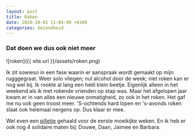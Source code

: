 ```yaml
---
layout: post
title: Roken
date: 2020-10-01 21:04:00 +0100
categories: Gezondheid
---
```


### Dat doen we dus ook niet meer

![roken]({{ site.url }}/assets/roken.png)  

Ik zit sowieso in een fase waarin er aanspraak wordt gemaakt op mijn rugggegraat. Weer solo vliegen;
nul alcohol door de week; niet roken kan er nog wel bij.
Ik rookte al lang een héél klein beetje. Eigenlijk alleen in het weekend als ik met rokende vrienden op stap was.
Maar het afgelopen jaar kwam er in van alles een nieuwe onmatigheid, zo ook in het roken. Het gaf me nu ook geen troost meer. 'S-ochtends hard lopen en 's-avonds roken slaat ook helemaal nergens op. Dus klaar er mee.

Wel even een [pilletje](https://www.farmacotherapeutischkompas.nl/bladeren/preparaatteksten/v/varenicline) gehaald voor de eerste moeikijke weken. En ik heb er ook nog 4 solidaire maten bij: Douwe, Daan, Jaimee en Barbara.
